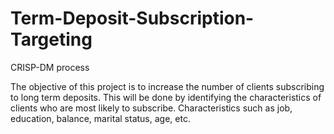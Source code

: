 # Term-Deposit-Subscription-Targeting

CRISP-DM process

The objective of this project is to increase the number of clients subscribing to long term deposits. This will be done by identifying the characteristics of clients who are most likely to subscribe. Characteristics such as job, education, balance, marital status, age, etc.
